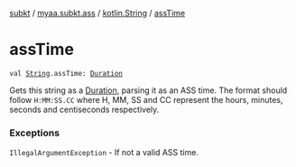 [subkt](../../index.md) / [myaa.subkt.ass](../index.md) / [kotlin.String](index.md) / [assTime](./ass-time.md)

# assTime

`val `[`String`](https://kotlinlang.org/api/latest/jvm/stdlib/kotlin/-string/index.html)`.assTime: `[`Duration`](https://docs.oracle.com/javase/9/docs/api/java/time/Duration.html)

Gets this string as a [Duration](https://docs.oracle.com/javase/9/docs/api/java/time/Duration.html), parsing it as an ASS time.
The format should follow `H:MM:SS.CC` where H, MM, SS and CC
represent the hours, minutes, seconds and centiseconds respectively.

### Exceptions

`IllegalArgumentException` - If not a valid ASS time.